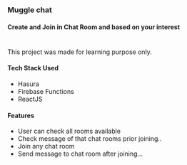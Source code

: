 ### Muggle chat 
#### Create and Join in Chat Room and based on your interest

# 

This project was made for learning purpose only.



#### Tech Stack Used
 - Hasura
 - Firebase Functions
 - ReactJS

#### Features
 - User can check all rooms available
 - Check message of that chat rooms prior joining..
 - Join any chat room
 - Send message to chat room after joining...

